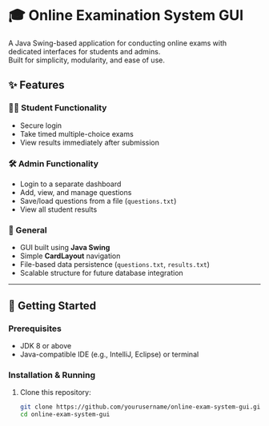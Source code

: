 # 🎓 Online Examination System GUI

A Java Swing-based application for conducting online exams with dedicated interfaces for students and admins.  
Built for simplicity, modularity, and ease of use.

## ✨ Features

### 👨‍🎓 Student Functionality
- Secure login
- Take timed multiple-choice exams
- View results immediately after submission

### 🛠️ Admin Functionality
- Login to a separate dashboard
- Add, view, and manage questions
- Save/load questions from a file (`questions.txt`)
- View all student results

### 🧰 General
- GUI built using **Java Swing**
- Simple **CardLayout** navigation
- File-based data persistence (`questions.txt`, `results.txt`)
- Scalable structure for future database integration

---

## 🚀 Getting Started

### Prerequisites
- JDK 8 or above
- Java-compatible IDE (e.g., IntelliJ, Eclipse) or terminal

### Installation & Running

1. Clone this repository:
   ```bash
   git clone https://github.com/yourusername/online-exam-system-gui.git
   cd online-exam-system-gui
